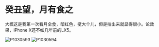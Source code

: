 # 癸丑望，月有食之

大概这是我第一次看月全食，暗红色，挺大个儿，但是拍出来就显得很小。论效果，iPhone X还不如几年前的LX5。

![P1030593](https://wx2.sinaimg.cn/large/006tNbRwly1fwvwx762p5j31kw16oe82.jpg)
![P1030594](https://wx4.sinaimg.cn/large/006tNbRwly1fwvwx920e1j31kw16o4qq.jpg)



